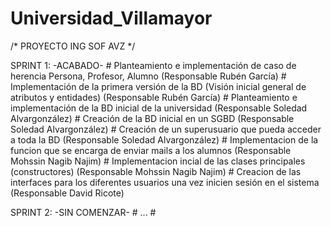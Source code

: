 
# Universidad_Villamayor

/*	PROYECTO ING SOF AVZ	*/

SPRINT 1:	-ACABADO-
	# Planteamiento e implementación de caso de herencia Persona, Profesor, Alumno (Responsable Rubén García)
	# Implementación de la primera versión de la BD (Visión inicial general de atributos y entidades)  (Responsable Rubén García)
	# Planteamiento e implementación de la BD inicial de la universidad (Responsable Soledad Alvargonzález)
	# Creación de la BD inicial en un SGBD (Responsable Soledad Alvargonzález)
	# Creación de un superusuario que pueda acceder a toda la BD (Responsable Soledad Alvargonzález)
	# Implementacion de la funcion que se encarga de enviar mails a los alumnos (Responsable Mohssin Nagib Najim)
	# Implementacion incial de las clases principales (constructores) (Responsable Mohssin Nagib Najim)
	# Creacion de las interfaces para los diferentes usuarios una vez inicien sesión en el sistema (Responsable David Ricote)
	



SPRINT 2:	-SIN COMENZAR-
	# ...
	# 
